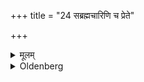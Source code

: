 +++
title = "24 सब्रह्मचारिणि च प्रेते"

+++

<details><summary>मूलम्</summary>

सब्रह्मचारिणि च प्रेते २४
</details>

<details><summary>Oldenberg</summary>

24. If a fellow-pupil has died,
</details>
